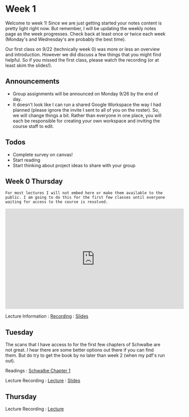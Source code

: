 
# Week 1

Welcome to week 1! Since we are just getting started your notes content is pretty light right now. But remember, I will be updating the weekly notes page as the week progresses. Check back at least once or twice each week (Monday's and Wednesday's are probably the best time).

Our first class on 9/22 (technically week 0) was more or less an overview and introduction. However we did discuss a few things that you might find helpful. So if you missed the first class, please watch the recording (or at least skim the slides!).

## Announcements

* Group assignments will be announced on Monday 9/26 by the end of day.
* It doesn't look like I can run a shared Google Workspace the way I had planned (please ignore the invite I sent to all of you on the roster). So, we will change things a bit. Rather than everyone in one place, you will each be responsible for creating your own workspace and inviting the course staff to edit. 


## Todos

* Complete survey on canvas!
* Start reading
* Start thinking about project ideas to share with your group

## Week 0 Thursday
```{note}
For most lectures I will not embed here or make them available to the public. I am going to do this for the first few classes until everyone waiting for access to the course is resolved.
```

<iframe title='Embedded Media titled: My Event on Thursday, September 22, 2022' width="560"  height="315"  src="https://uci.yuja.com/V/Video?v=6025905&node=26911369&a=1725520105&preload=false" frameborder="0" webkitallowfullscreen mozallowfullscreen allowfullscreen loading="lazy"></iframe>

Lecture Information
: [Recording](https://uci.yuja.com/V/Video?v=6025905&node=26911369&a=1725520105&autoplay=1)
: <a href="../resources/INF151_Week_0_Introduction_to_Project_Management.pdf">Slides</a>

## Tuesday

The scans that I have access to for the first few chapters of Schwalbe are not great. I hear there are some better options out there if you can find them. But do try to get the book by no later than week 2 (when my pdf's run out).

Readings
: [Schwalbe Chapter 1](https://canvas.eee.uci.edu/courses/49168/files/folder/Readings) 

Lecture Recording
: [Lecture](https://uci.yuja.com/V/Video?v=6049735&node=27040442&a=1624863831&autoplay=1)
: <a href="../resources/INF_151_Week_1_Tue_Project_Management.pdf">Slides</a>


## Thursday

Lecture Recording
: [Lecture](https://uci.yuja.com/V/Video?v=6072188&node=27109335&a=177818622&autoplay=1)


